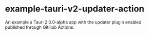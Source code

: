 # example-tauri-v2-updater-action
An example a Tauri 2.0.0-alpha app with the updater plugin enabled published through GitHub Actions.
